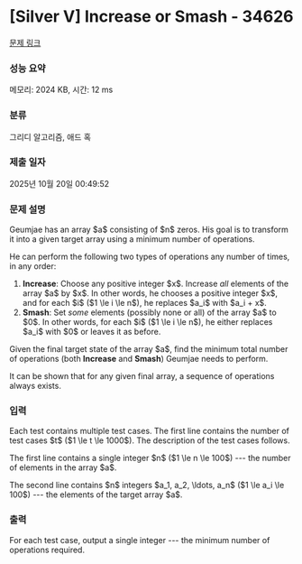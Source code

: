 # [Silver V] Increase or Smash - 34626 

[문제 링크](https://www.acmicpc.net/problem/34626) 

### 성능 요약

메모리: 2024 KB, 시간: 12 ms

### 분류

그리디 알고리즘, 애드 혹

### 제출 일자

2025년 10월 20일 00:49:52

### 문제 설명

<p>Geumjae has an array $a$ consisting of $n$ zeros. His goal is to transform it into a given target array using a minimum number of operations.</p>

<p>He can perform the following two types of operations any number of times, in any order:</p>

<ol>
<li><strong>Increase</strong>: Choose any positive integer $x$. Increase <em>all</em> elements of the array $a$ by $x$. In other words, he chooses a positive integer $x$, and for each $i$ ($1 \le i \le n$), he replaces $a_i$ with $a_i + x$.</li>
<li><strong>Smash</strong>: Set <em>some</em> elements (possibly none or all) of the array $a$ to $0$. In other words, for each $i$ ($1 \le i \le n$), he either replaces $a_i$ with $0$ or leaves it as before.</li>
</ol>

<p>Given the final target state of the array $a$, find the minimum total number of operations (both <strong>Increase</strong> and <strong>Smash</strong>) Geumjae needs to perform.</p>

<p>It can be shown that for any given final array, a sequence of operations always exists.</p>

### 입력 

 <p>Each test contains multiple test cases. The first line contains the number of test cases $t$ ($1 \le t \le 1000$). The description of the test cases follows.</p>

<p>The first line contains a single integer $n$ ($1 \le n \le 100$) --- the number of elements in the array $a$.</p>

<p>The second line contains $n$ integers $a_1, a_2, \ldots, a_n$ ($1 \le a_i \le 100$) --- the elements of the target array $a$.</p>

### 출력 

 <p>For each test case, output a single integer --- the minimum number of operations required.</p>

